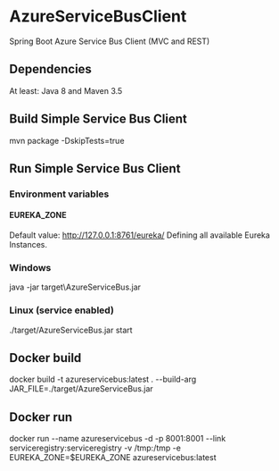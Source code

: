 # AzureServiceBusClient
Spring Boot Azure Service Bus Client (MVC and REST)

## Dependencies
At least: Java 8 and Maven 3.5

## Build Simple Service Bus Client 
mvn package -DskipTests=true

## Run Simple Service Bus Client 
### Environment variables
#### EUREKA_ZONE 
Default value: http://127.0.0.1:8761/eureka/
Defining all available Eureka Instances.

### Windows
java -jar target\AzureServiceBus.jar

### Linux (service enabled)
./target/AzureServiceBus.jar start

## Docker build
docker build -t azureservicebus:latest . --build-arg JAR_FILE=./target/AzureServiceBus.jar

## Docker run
docker run --name azureservicebus -d -p 8001:8001 --link serviceregistry:serviceregistry -v /tmp:/tmp -e EUREKA_ZONE=$EUREKA_ZONE azureservicebus:latest
